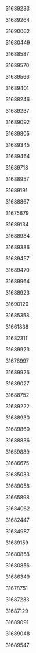 31689233

31689264

31690062

31680449

31688587

31689570

31689566

31689401

31688246

31689237

31689092

31689805

31689345

31689464

31689718

31688957

31689191

31688867

31675679

31689134

31688984

31689386

31689457

31689470

31689964

31688923

31690120

31685358

31661838

31682311

31689923

31676997

31689926

31689027

31688752

31689222

31688930

31689860

31688836

31659889

31686675

31685033

31689058

31665898

31684062

31682447

31684987

31689159

31680858

31680856

31686349

31678751

31687233

31687129

31689091

31689048

31689547

